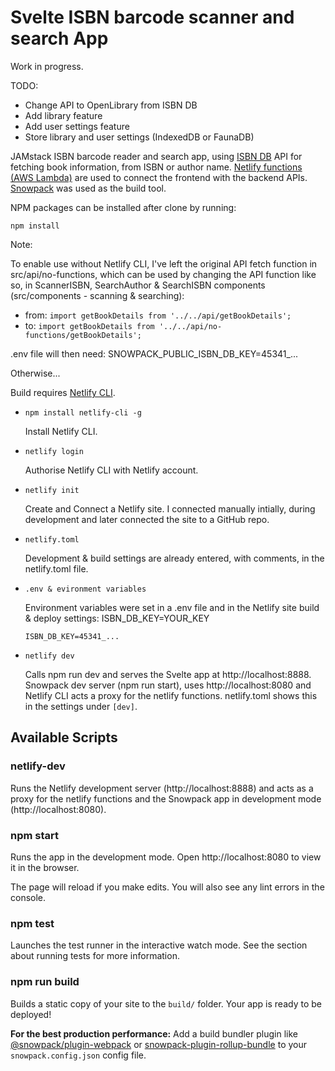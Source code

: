 # Svelte ISBN barcode scanner and search App

Work in progress.

TODO: 

* Change API to OpenLibrary from ISBN DB
* Add library feature
* Add user settings feature
* Store library and user settings (IndexedDB or FaunaDB)

JAMstack ISBN barcode reader and search app, using [ISBN DB](https://isbndb.com/) API for fetching book information, from ISBN or author name. [Netlify functions (AWS Lambda)](https://docs.netlify.com/functions/overview/) are used to connect the frontend with the backend APIs. [Snowpack](https://www.snowpack.dev/) was used as the build tool.

NPM packages can be installed after clone by running:

```npm
npm install
```

Note:

To enable use without Netlify CLI, I've left the original API fetch function in src/api/no-functions, which can be used by
changing the API function like so, in ScannerISBN, SearchAuthor & SearchISBN components (src/components - scanning & searching):

* from: ```import getBookDetails from '../../api/getBookDetails';```
* to: ```import getBookDetails from '../../api/no-functions/getBookDetails';```

.env file will then need: SNOWPACK_PUBLIC_ISBN_DB_KEY=45341_...

Otherwise...

Build requires [Netlify CLI](https://docs.netlify.com/cli/get-started/). 

* ```npm install netlify-cli -g```

  Install Netlify CLI.

* ```netlify login```

  Authorise Netlify CLI with Netlify account.

* ```netlify init```

  Create and Connect a Netlify site. I connected manually intially, during development and later
  connected the site to a GitHub repo.

* ```netlify.toml```

  Development & build settings are already entered, with comments, in the netlify.toml file.

* ```.env & evironment variables```

  Environment variables were set in a .env file and in the Netlify site build & deploy settings: ISBN_DB_KEY=YOUR_KEY

  ```
  ISBN_DB_KEY=45341_...
  ```

* ```netlify dev```

  Calls npm run dev and serves the Svelte app at http://localhost:8888. Snowpack dev server (npm run start), uses
  http://localhost:8080 and Netlify CLI acts a proxy for the netlify functions. netlify.toml shows this in the
  settings under ```[dev]```.

## Available Scripts

### netlify-dev

Runs the Netlify development server (http://localhost:8888) and acts as a proxy for the netlify functions and the
Snowpack app in development mode (http://localhost:8080).

### npm start

Runs the app in the development mode.
Open http://localhost:8080 to view it in the browser.

The page will reload if you make edits.
You will also see any lint errors in the console.

### npm test

Launches the test runner in the interactive watch mode.
See the section about running tests for more information.

### npm run build

Builds a static copy of your site to the `build/` folder.
Your app is ready to be deployed!

**For the best production performance:** Add a build bundler plugin like [@snowpack/plugin-webpack](https://github.com/snowpackjs/snowpack/tree/master/plugins/plugin-webpack) or [snowpack-plugin-rollup-bundle](https://github.com/ParamagicDev/snowpack-plugin-rollup-bundle) to your `snowpack.config.json` config file.